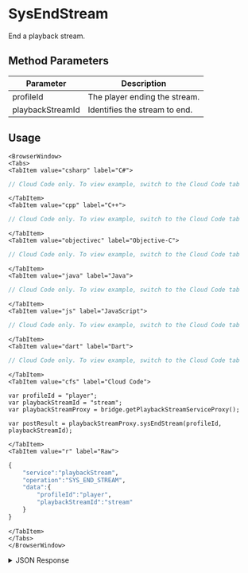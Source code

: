 # SysEndStream

End a playback stream.

<PartialServop service_name="playbackStream" operation_name="SYS_END_STREAM" />

## Method Parameters

| Parameter        | Description                   |
| ---------------- | ----------------------------- |
| profileId        | The player ending the stream. |
| playbackStreamId | Identifies the stream to end. |

## Usage

```mdx-code-block
<BrowserWindow>
<Tabs>
<TabItem value="csharp" label="C#">
```

```csharp
// Cloud Code only. To view example, switch to the Cloud Code tab
```

```mdx-code-block
</TabItem>
<TabItem value="cpp" label="C++">
```

```cpp
// Cloud Code only. To view example, switch to the Cloud Code tab
```

```mdx-code-block
</TabItem>
<TabItem value="objectivec" label="Objective-C">
```

```objectivec
// Cloud Code only. To view example, switch to the Cloud Code tab
```

```mdx-code-block
</TabItem>
<TabItem value="java" label="Java">
```

```java
// Cloud Code only. To view example, switch to the Cloud Code tab
```

```mdx-code-block
</TabItem>
<TabItem value="js" label="JavaScript">
```

```javascript
// Cloud Code only. To view example, switch to the Cloud Code tab
```

```mdx-code-block
</TabItem>
<TabItem value="dart" label="Dart">
```

```dart
// Cloud Code only. To view example, switch to the Cloud Code tab
```

```mdx-code-block
</TabItem>
<TabItem value="cfs" label="Cloud Code">
```

```cfscript
var profileId = "player";
var playbackStreamId = "stream";
var playbackStreamProxy = bridge.getPlaybackStreamServiceProxy();

var postResult = playbackStreamProxy.sysEndStream(profileId, playbackStreamId);
```

```mdx-code-block
</TabItem>
<TabItem value="r" label="Raw">
```

```r
{
    "service":"playbackStream",
    "operation":"SYS_END_STREAM",
    "data":{
        "profileId":"player",
        "playbackStreamId":"stream"
    }
}
```

```mdx-code-block
</TabItem>
</Tabs>
</BrowserWindow>
```

<details>
<summary>JSON Response</summary>

```json
{
    "status": 200,
    "data": null
}
```

</details>
